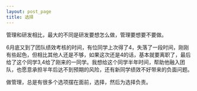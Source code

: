 ```yaml
---
layout: post_page
title: 选择
---
```


管理和研发相比，最大的不同是研发要想怎么做，管理要想要不要做。

6月底又到了团队绩效考核的时间，有位同学上次得了4，失落了一段时间，刚刚有些起色，但相比其他人还是不够，如果这次还是4的话，基本就要离职了，最后给了这个同学3,4给了刚来的一同学。我想给这个同学半年时间，帮助他融入团队，也愿意承担半年后达不到预期的风险，还有新同学绩效不好带来的负面问题。

做管理，总是有很多个选项摆在面前，选择，然后为选择负责。

